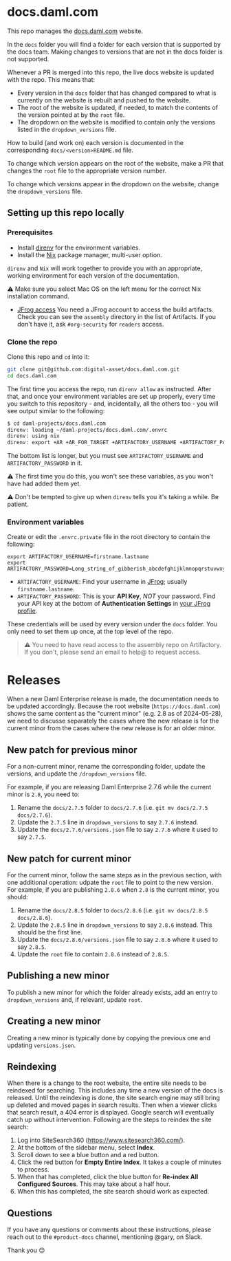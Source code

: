 # docs.daml.com

This repo manages the [docs.daml.com](https://docs.daml.com) website.

In the `docs` folder you will find a folder for each version that is
supported by the docs team. Making changes to versions that are not in the docs
folder is not supported.

Whenever a PR is merged into this repo, the live docs website is updated
with the repo. This means that:

- Every version in the `docs` folder that has changed compared to what is
  currently on the website is rebuilt and pushed to the website.
- The root of the website is updated, if needed, to match the contents of the
  version pointed at by the `root` file.
- The dropdown on the website is modified to contain only the versions listed
  in the `dropdown_versions` file.

How to build (and work on) each version is documented in the corresponding
`docs/<version>README.md` file.

To change which version appears on the root of the website, make a PR that
changes the `root` file to the appropriate version number.

To change which versions appear in the dropdown on the website, change the
`dropdown_versions` file.

## Setting up this repo locally

### Prerequisites

* Install [direnv](https://github.com/direnv/direnv/blob/master/docs/installation.md) for the environment variables.
* Install the [Nix](https://nixos.org/download.html) package manager, multi-user option.

`direnv` and `Nix` will work together to provide you with an appropriate,
working environment for each version of the documentation.

:warning: Make sure you select Mac OS on the left menu for the correct Nix installation command.

* [JFrog access](https://digitalasset.jfrog.io/ui/admin/artifactory/user_profile)
  You need a JFrog account to access the build artifacts. Check you can see the `assembly` directory in the list of Artifacts. If you don't have it, ask `#org-security` for `readers` access.

### Clone the repo

Clone this repo and `cd` into it:

```zsh
git clone git@github.com:digital-asset/docs.daml.com.git
cd docs.daml.com
```

The first time you access the repo, run `direnv allow` as instructed. After that, and once your environment variables are set up properly, every time you switch to this repository - and, incidentally, all the others too - you will see output similar to the following:

```zsh
$ cd daml-projects/docs.daml.com
direnv: loading ~/daml-projects/docs.daml.com/.envrc
direnv: using nix
direnv: export +AR +AR_FOR_TARGET +ARTIFACTORY_USERNAME +ARTIFACTORY_PASSWORD ...
```

The bottom list is longer, but you must see `ARTIFACTORY_USERNAME` and `ARTIFACTORY_PASSWORD` in it.

:warning: The first time you do this, you won't see these variables, as you won't have had added them yet.

:warning: Don't be tempted to give up when `direnv` tells you it's taking a while. Be patient.

### Environment variables

Create or edit the `.envrc.private` file in the root directory to contain the following:

```plaintext
export ARTIFACTORY_USERNAME=firstname.lastname
export ARTIFACTORY_PASSWORD=Long_string_of_gibberish_abcdefghijklmnopqrstuvwxyzABCDEFGHIJKLMNOPQRSTUV
```

- `ARTIFACTORY_USERNAME`:
  Find your username in [JFrog](https://digitalasset.jfrog.io/ui/admin/artifactory/user_profile); usually `firstname.lastname`.
- `ARTIFACTORY_PASSWORD`:
  This is your **API Key**, *NOT* your password. Find your API key at the bottom of **Authentication Settings** in [your JFrog profile](https://digitalasset.jfrog.io/ui/user_profile).

These credentials will be used by every version under the `docs` folder. You
only need to set them up once, at the top level of the repo.

> :warning: You need to have read access to the assembly repo on Artifactory.
> If you don't, please send an email to help@ to request access.

# Releases

When a new Daml Enterprise release is made, the documentation needs to be
updated accordingly. Because the root website (`https://docs.daml.com`) shows
the same content as the "current minor" (e.g. 2.8 as of 2024-05-28), we need to
discusse separately the cases where the new release is for the current minor
from the cases where the new release is for an older minor.

## New patch for previous minor

For a non-current minor, rename the corresponding folder, update the versions,
and update the `/dropdown_versions` file.

For example, if you are releasing Daml Enterprise 2.7.6 while the current minor
is `2.8`, you need to:

1. Rename the `docs/2.7.5` folder to `docs/2.7.6` (i.e. `git mv docs/2.7.5
   docs/2.7.6`).
2. Update the `2.7.5` line in `dropdown_versions` to say `2.7.6` instead.
3. Update the `docs/2.7.6/versions.json` file to say `2.7.6` where it used to
   say `2.7.5`.

## New patch for current minor

For the current minor, follow the same steps as in the previous section, with
one additional operation: udpate the `root` file to point to the new version.
For example, if you are publishing `2.8.6` when `2.8` is the current minor, you
should:

1. Rename the `docs/2.8.5` folder to `docs/2.8.6` (i.e. `git mv docs/2.8.5
   docs/2.8.6`).
2. Update the `2.8.5` line in `dropdown_versions` to say `2.8.6` instead. This
   should be the first line.
3. Update the `docs/2.8.6/versions.json` file to say `2.8.6` where it used to
   say `2.8.5`.
4. Update the `root` file to contain `2.8.6` instead of `2.8.5`.

## Publishing a new minor

To publish a new minor for which the folder already exists, add an entry to
`dropdown_versions` and, if relevant, update `root`.

## Creating a new minor

Creating a new minor is typically done by copying the previous one and updating
`versions.json`.

## Reindexing

When there is a change to the root website, the entire site needs to be reindexed for searching. This includes any time a new version of the docs is released. Until the reindexing is done, the site search engine may still bring up deleted and moved pages in search results. Then when a viewer clicks that search result, a 404 error is displayed. Google search will eventually catch up without intervention. Following are the steps to reindex the site search:

1. Log into SiteSearch360 (https://www.sitesearch360.com/).
2. At the bottom of the sidebar menu, select **Index**.
3. Scroll down to see a blue button and a red button.
4. Click the red button for **Empty Entire Index**. It takes a couple of minutes to process.
5. When that has completed, click the blue button for **Re-index All Configured Sources**. This may take about a half hour.
6. When this has completed, the site search should work as expected.

## Questions

If you have any questions or comments about these instructions, please reach out to the `#product-docs` channel, mentioning @gary, on Slack.

Thank you :blush:
